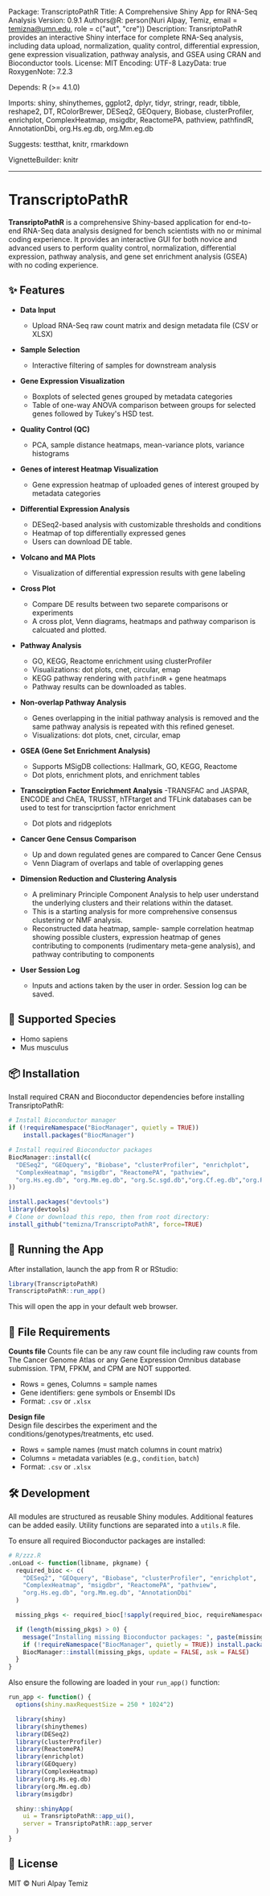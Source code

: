 Package: TranscriptoPathR
Title: A Comprehensive Shiny App for RNA-Seq Analysis
Version: 0.9.1
Authors@R: 
    person(Nuri Alpay, Temiz, email = temizna@umn.edu, role = c("aut", "cre"))
Description: 
    TransriptoPathR provides an interactive Shiny interface for complete RNA-Seq analysis,
    including data upload, normalization, quality control, differential expression,
    gene expression visualization, pathway analysis, and GSEA using CRAN and Bioconductor tools.
License: MIT
Encoding: UTF-8
LazyData: true
RoxygenNote: 7.2.3

Depends:
    R (>= 4.1.0)

Imports:
    shiny,
    shinythemes,
    ggplot2,
    dplyr,
    tidyr,
    stringr,
    readr,
    tibble,
    reshape2,
    DT,
    RColorBrewer,
    DESeq2,
    GEOquery,
    Biobase,
    clusterProfiler,
    enrichplot,
    ComplexHeatmap,
    msigdbr,
    ReactomePA,
    pathview,
    pathfindR,
    AnnotationDbi,
    org.Hs.eg.db,
    org.Mm.eg.db

Suggests:
    testthat,
    knitr,
    rmarkdown

VignetteBuilder: knitr

---

# TranscriptoPathR

**TransriptoPathR** is a comprehensive Shiny-based application for end-to-end RNA-Seq data analysis designed for bench scientists with no or minimal coding experience. It provides an interactive GUI for both novice and advanced users to perform quality control, normalization, differential expression, pathway analysis, and gene set enrichment analysis (GSEA) with no coding experience.

## ✨ Features

- **Data Input**  
  - Upload RNA-Seq raw count matrix and design metadata file (CSV or XLSX)  

- **Sample Selection**  
  - Interactive filtering of samples for downstream analysis

- **Gene Expression Visualization**  
  - Boxplots of selected genes grouped by metadata categories
  - Table of one-way ANOVA comparison between groups for selected genes followed by Tukey's HSD test.
- **Quality Control (QC)**  
  - PCA, sample distance heatmaps, mean-variance plots, variance histograms
- **Genes of interest Heatmap Visualization**
  - Gene expression heatmap of uploaded genes of interest grouped by metadata categories

- **Differential Expression Analysis**  
  - DESeq2-based analysis with customizable thresholds and conditions
  - Heatmap of top differentially expressed genes 
  - Users can download DE table.

- **Volcano and MA Plots**  
  - Visualization of differential expression results with gene labeling

- **Cross Plot**  
  - Compare DE results between two separete comparisons or experiments
  - A cross plot, Venn diagrams, heatmaps and pathway comparison is calcuated and plotted.

- **Pathway Analysis**  
  - GO, KEGG, Reactome enrichment using clusterProfiler  
  - Visualizations: dot plots, cnet, circular, emap  
  - KEGG pathway rendering with `pathfindR` + gene heatmaps
  - Pathway results can be downloaded as tables.
- **Non-overlap Pathway Analysis**  
  - Genes overlapping in the initial pathway analysis is removed and the same pathway analysis is repeated with this refined geneset.  
  - Visualizations: dot plots, cnet, circular, emap

- **GSEA (Gene Set Enrichment Analysis)**  
  - Supports MSigDB collections: Hallmark, GO, KEGG, Reactome  
  - Dot plots, enrichment plots,  and enrichment tables

- **Transcirption Factor Enrichment Analysis**
  -TRANSFAC and JASPAR, ENCODE and ChEA, TRUSST, hTFtarget and TFLink databases can be used to test for transciprtion factor enrichment
  - Dot plots and   ridgeplots
- **Cancer Gene Census Comparison**                     
  - Up and down regulated genes are compared to Cancer Gene Census
  - Venn Diagram of overlaps and table of overlapping genes
- **Dimension Reduction and Clustering Analysis**                     
  - A preliminary Principle Component Analysis to help user understand the underlying clusters and their relations within the dataset.
  - This is a starting analysis for more comprehensive consensus clustering or NMF analysis.
  - Reconstructed data heatmap, sample- sample correlation heatmap showing possible clusters, expression heatmap of genes contributing to components (rudimentary meta-gene analysis), and pathway contributing to components
- **User Session Log**                     
  - Inputs and actions taken by the user in order. Session log can be saved.
 

## 🧬 Supported Species

- Homo sapiens
- Mus musculus

## 📦 Installation

Install required CRAN and Bioconductor dependencies before installing TransriptoPathR:

```r
# Install Bioconductor manager
if (!requireNamespace("BiocManager", quietly = TRUE))
    install.packages("BiocManager")

# Install required Bioconductor packages
BiocManager::install(c(
  "DESeq2", "GEOquery", "Biobase", "clusterProfiler", "enrichplot",
  "ComplexHeatmap", "msigdbr", "ReactomePA", "pathview",
  "org.Hs.eg.db", "org.Mm.eg.db", "org.Sc.sgd.db","org.Cf.eg.db","org.Rn.eg.db","AnnotationDbi"
))
```
```r
install.packages("devtools")
library(devtools) 
# Clone or download this repo, then from root directory:
install_github("temizna/TranscriptoPathR", force=TRUE)
```

## 🚀 Running the App

After installation, launch the app from R or RStudio:

```r
library(TranscriptoPathR)
TranscriptoPathR::run_app()
```

This will open the app in your default web browser.

## 📂 File Requirements

**Counts file**
Counts file can be any raw count file including raw counts from The Cancer Genome Atlas or any Gene Expression Omnibus database submission.
TPM, FPKM, and CPM are NOT supported.  
- Rows = genes, Columns = sample names  
- Gene identifiers: gene symbols or Ensembl IDs  
- Format: `.csv` or `.xlsx`

**Design file**  
Design file descirbes the experiment and the conditions/genotypes/treatments, etc used. 
- Rows = sample names (must match columns in count matrix)  
- Columns = metadata variables (e.g., `condition`, `batch`)  
- Format: `.csv` or `.xlsx`


## 🛠 Development

All modules are structured as reusable Shiny modules. Additional features can be added easily. Utility functions are separated into a `utils.R` file.

To ensure all required Bioconductor packages are installed:

```r
# R/zzz.R
.onLoad <- function(libname, pkgname) {
  required_bioc <- c(
    "DESeq2", "GEOquery", "Biobase", "clusterProfiler", "enrichplot",
    "ComplexHeatmap", "msigdbr", "ReactomePA", "pathview",
    "org.Hs.eg.db", "org.Mm.eg.db", "AnnotationDbi"
  )

  missing_pkgs <- required_bioc[!sapply(required_bioc, requireNamespace, quietly = TRUE)]

  if (length(missing_pkgs) > 0) {
    message("Installing missing Bioconductor packages: ", paste(missing_pkgs, collapse = ", "))
    if (!requireNamespace("BiocManager", quietly = TRUE)) install.packages("BiocManager")
    BiocManager::install(missing_pkgs, update = FALSE, ask = FALSE)
  }
}
```

Also ensure the following are loaded in your `run_app()` function:

```r
run_app <- function() {
  options(shiny.maxRequestSize = 250 * 1024^2)

  library(shiny)
  library(shinythemes)
  library(DESeq2)
  library(clusterProfiler)
  library(ReactomePA)
  library(enrichplot)
  library(GEOquery)
  library(ComplexHeatmap)
  library(org.Hs.eg.db)
  library(org.Mm.eg.db)
  library(msigdbr)

  shiny::shinyApp(
    ui = TransriptoPathR::app_ui(),
    server = TransriptoPathR::app_server
  )
}
```


## 📝 License

MIT © Nuri Alpay Temiz


